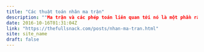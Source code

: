 ```yaml
---
title: "Các thuật toán nhân ma trận"
description: ""Ma trận và các phép toán liên quan tới nó là một phần rất quan trọng trong hầu hết mọi thuật toán liên quan đến số học. ""
date: 2016-10-16T01:31:04Z
link: "https://thefullsnack.com/posts/nhan-ma-tran.html"
site: site_name
draft: false
---
```

